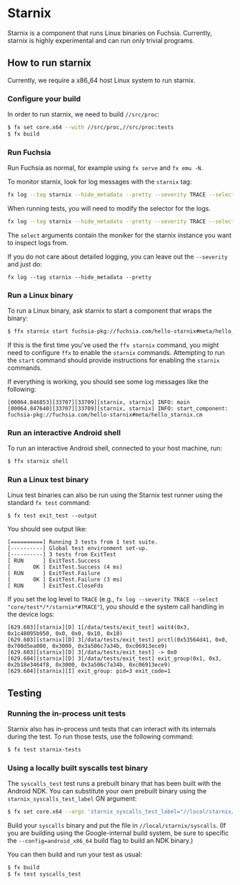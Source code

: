 # Starnix

Starnix is a component that runs Linux binaries on Fuchsia. Currently, starnix is highly
experimental and can run only trivial programs.

## How to run starnix

Currently, we require a x86_64 host Linux system to run starnix.

### Configure your build

In order to run starnix, we need to build `//src/proc`:

```sh
$ fx set core.x64 --with //src/proc,//src/proc:tests
$ fx build
```

### Run Fuchsia

Run Fuchsia as normal, for example using `fx serve` and `fx emu -N`.

To monitor starnix, look for log messages with the `starnix` tag:

```sh
fx log --tag starnix --hide_metadata --pretty --severity TRACE --select "core/*/starnix*#TRACE"
```

When running tests, you will need to modify the selector for the logs.

```sh
fx log --tag starnix --hide_metadata --pretty --severity TRACE --select "core/test*/*/starnix*#TRACE"
```

The `select` arguments contain the moniker for the starnix instance you want to inspect logs from.

If you do not care about detailed logging, you can leave out the `--severity` and just do:

```
fx log --tag starnix --hide_metadata --pretty

```

### Run a Linux binary

To run a Linux binary, ask starnix to start a component that wraps the binary:

```sh
$ ffx starnix start fuchsia-pkg://fuchsia.com/hello-starnix#meta/hello_starnix.cm
```

If this is the first time you've used the `ffx starnix` command, you might need
to configure `ffx` to enable the `starnix` commands. Attempting to run the
`start` command should provide instructions for enabling the `starnix` commands.

If everything is working, you should see some log messages like the following:

```
[00064.846853][33707][33709][starnix, starnix] INFO: main
[00064.847640][33707][33709][starnix, starnix] INFO: start_component: fuchsia-pkg://fuchsia.com/hello-starnix#meta/hello_starnix.cm
```

### Run an interactive Android shell

To run an interactive Android shell, connected to your host machine, run:

```sh
$ ffx starnix shell
```
### Run a Linux test binary

Linux test binaries can also be run using the Starnix test runner using the
standard `fx test` command:

```
$ fx test exit_test --output
```

You should see output like:

```
[==========] Running 3 tests from 1 test suite.
[----------] Global test environment set-up.
[----------] 3 tests from ExitTest
[ RUN      ] ExitTest.Success
[       OK ] ExitTest.Success (4 ms)
[ RUN      ] ExitTest.Failure
[       OK ] ExitTest.Failure (3 ms)
[ RUN      ] ExitTest.CloseFds
```

If you set the log level to `TRACE` (e.g.,  `fx log --severity TRACE --select "core/test*/*/starnix*#TRACE"`), you should e the system call handling in the device logs:

```
[629.603][starnix][D] 1[/data/tests/exit_test] wait4(0x3, 0x1c48095b950, 0x0, 0x0, 0x10, 0x10)
[629.603][starnix][D] 3[/data/tests/exit_test] prctl(0x53564d41, 0x0, 0x700d5ea000, 0x3000, 0x3a506c7a34b, 0xc06913ece9)
[629.603][starnix][D] 3[/data/tests/exit_test] -> 0x0
[629.604][starnix][D] 3[/data/tests/exit_test] exit_group(0x1, 0x3, 0x2b18e3464f8, 0x3000, 0x3a506c7a34b, 0xc06913ece9)
[629.604][starnix][I] exit_group: pid=3 exit_code=1
```

## Testing

### Running the in-process unit tests

Starnix also has in-process unit tests that can interact with its internals
during the test. To run those tests, use the following command:

```sh
$ fx test starnix-tests
```

### Using a locally built syscalls test binary

The `syscalls_test` test runs a prebuilt binary that has been built with the
Android NDK. You can substitute your own prebuilt binary using the
`starnix_syscalls_test_label` GN argument:

```sh
$ fx set core.x64 --args 'starnix_syscalls_test_label="//local/starnix/syscalls"' --with //src/proc,//src/proc:tests
```

Build your `syscalls` binary and put the file in `//local/starnix/syscalls`.
(If you are building using the Google-internal build system, be sure to
specific the `--config=android_x86_64` build flag to build an NDK binary.)

You can then build and run your test as usual:

```sh
$ fx build
$ fx test syscalls_test
```
